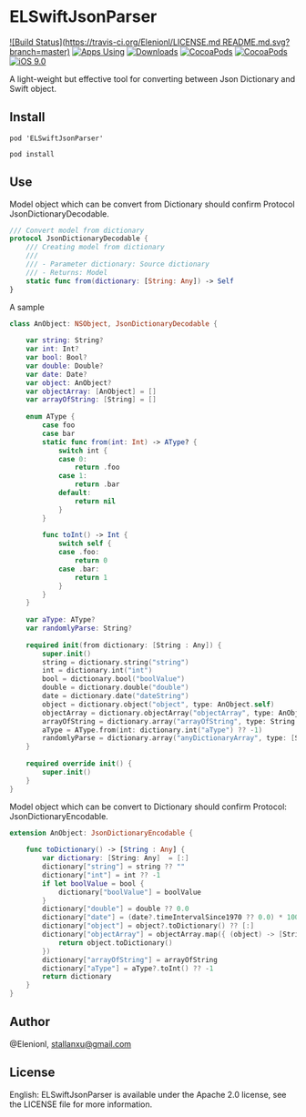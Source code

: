 # ELSwiftJsonParser

[![Build Status](https://travis-ci.org/Elenionl/LICENSE.md
README.md.svg?branch=master)](https://travis-ci.org/Elenionl/ELSwiftJsonParser)
[![Apps Using](https://img.shields.io/cocoapods/at/ELSwiftJsonParser.svg?label=Apps%20Using%20ELSwiftJsonParser&colorB=28B9FE)](http://cocoapods.org/pods/ELSwiftJsonParser)
[![Downloads](https://img.shields.io/cocoapods/dt/ELSwiftJsonParser.svg?label=Total%20Downloads&colorB=28B9FE)](http://cocoapods.org/pods/ELSwiftJsonParser)
[![CocoaPods](https://img.shields.io/cocoapods/v/ELSwiftJsonParser.svg?style=flat)](https://cocoapods.org/pods/ELSwiftJsonParser)
[![CocoaPods](https://img.shields.io/cocoapods/l/ELSwiftJsonParser.svg?style=flat)](https://cocoapods.org/pods/ELSwiftJsonParser)
[![iOS 9.0](https://img.shields.io/badge/iOS-8.0-blue.svg)](https://github.com/Elenionl/ELSwiftJsonParser)


A light-weight but effective tool for converting between Json Dictionary and Swift object.

## Install

```
pod 'ELSwiftJsonParser'
```

```
pod install
```

## Use

Model object which can be convert from Dictionary should confirm Protocol JsonDictionaryDecodable.
``` Swift
/// Convert model from dictionary
protocol JsonDictionaryDecodable {
    /// Creating model from dictionary
    ///
    /// - Parameter dictionary: Source dictionary
    /// - Returns: Model
    static func from(dictionary: [String: Any]) -> Self
}
```
A sample

```Swift
class AnObject: NSObject, JsonDictionaryDecodable {
    
    var string: String?
    var int: Int?
    var bool: Bool?
    var double: Double?
    var date: Date?
    var object: AnObject?
    var objectArray: [AnObject] = []
    var arrayOfString: [String] = []
    
    enum AType {
        case foo
        case bar
        static func from(int: Int) -> AType? {
            switch int {
            case 0:
                return .foo
            case 1:
                return .bar
            default:
                return nil
            }
        }
        
        func toInt() -> Int {
            switch self {
            case .foo:
                return 0
            case .bar:
                return 1
            }
        }
    }
    
    var aType: AType?
    var randomlyParse: String?
    
    required init(from dictionary: [String : Any]) {
        super.init()
        string = dictionary.string("string")
        int = dictionary.int("int")
        bool = dictionary.bool("boolValue")
        double = dictionary.double("double")
        date = dictionary.date("dateString")
        object = dictionary.object("object", type: AnObject.self)
        objectArray = dictionary.objectArray("objectArray", type: AnObject.self)
        arrayOfString = dictionary.array("arrayOfString", type: String.self)
        aType = AType.from(int: dictionary.int("aType") ?? -1)
        randomlyParse = dictionary.array("anyDictionaryArray", type: [String: Any].self).first?.dictionary("anyInnerDictionary")?.string("randomParse")
    }
    
    required override init() {
        super.init()
    }
}
```

Model object which can be convert to Dictionary should confirm Protocol: JsonDictionaryEncodable.

  
``` Swift
extension AnObject: JsonDictionaryEncodable {
    
    func toDictionary() -> [String : Any] {
        var dictionary: [String: Any]  = [:]
        dictionary["string"] = string ?? ""
        dictionary["int"] = int ?? -1
        if let boolValue = bool {
            dictionary["boolValue"] = boolValue
        }
        dictionary["double"] = double ?? 0.0
        dictionary["date"] = (date?.timeIntervalSince1970 ?? 0.0) * 1000
        dictionary["object"] = object?.toDictionary() ?? [:]
        dictionary["objectArray"] = objectArray.map({ (object) -> [String: Any] in
            return object.toDictionary()
        })
        dictionary["arrayOfString"] = arrayOfString
        dictionary["aType"] = aType?.toInt() ?? -1
        return dictionary
    }
}
```

## Author

@Elenionl, stallanxu@gmail.com

## License

English: ELSwiftJsonParser is available under the Apache 2.0 license, see the LICENSE file for more information.
